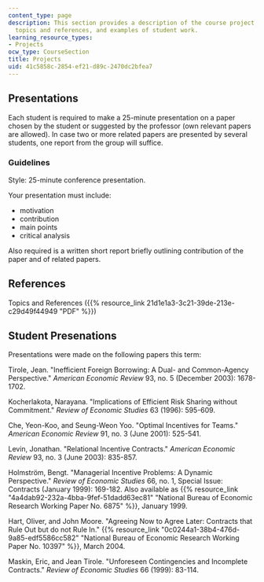 ```yaml
---
content_type: page
description: This section provides a description of the course project, a list of
  topics and references, and examples of student work.
learning_resource_types:
- Projects
ocw_type: CourseSection
title: Projects
uid: 41c5858c-2854-ef21-d89c-2470dc2bfea7
---
```


Presentations
-------------

Each student is required to make a 25-minute presentation on a paper chosen by the student or suggested by the professor (own relevant papers are allowed). In case two or more related papers are presented by several students, one report from the group will suffice.

### Guidelines

Style: 25-minute conference presentation.

Your presentation must include:

*   motivation
*   contribution
*   main points
*   critical analysis

Also required is a written short report briefly outlining contribution of the paper and of related papers.

References
----------

Topics and References ({{% resource_link 21d1e1a3-3c21-39de-213e-c29d49f44949 "PDF" %}})

Student Presenations
--------------------

Presentations were made on the following papers this term:

Tirole, Jean. "Inefficient Foreign Borrowing: A Dual- and Common-Agency Perspective." _American Economic Review_ 93, no. 5 (December 2003): 1678-1702.

Kocherlakota, Narayana. "Implications of Efficient Risk Sharing without Commitment." _Review of Economic Studies_ 63 (1996): 595-609.

Che, Yeon-Koo, and Seung-Weon Yoo. "Optimal Incentives for Teams." _American Economic Review_ 91, no. 3 (June 2001): 525-541.

Levin, Jonathan. "Relational Incentive Contracts." _American Economic Review_ 93, no. 3 (June 2003): 835-857.

Holmström, Bengt. "Managerial Incentive Problems: A Dynamic Perspective." _Review of Economic Studies_ 66, no. 1, Special Issue: Contracts (January 1999): 169-182. Also available as {{% resource_link "4a4dab92-232a-4bba-9fef-51dadd63ec81" "National Bureau of Economic Research Working Paper No. 6875" %}}, January 1999.

Hart, Oliver, and John Moore. "Agreeing Now to Agree Later: Contracts that Rule Out but do not Rule In." {{% resource_link "0c0244a1-38b4-476d-9a85-edf5586cc582" "National Bureau of Economic Research Working Paper No. 10397" %}}, March 2004.

Maskin, Eric, and Jean Tirole. "Unforeseen Contingencies and Incomplete Contracts." _Review of Economic Studies_ 66 (1999): 83-114.